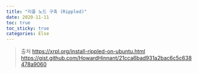```yaml
---
title: "리플 노드 구축 (Rippled)"
date: 2020-11-11
toc: true
toc_sticky: true
categories: Else
---
```











>출처
> https://xrpl.org/install-rippled-on-ubuntu.html   
> https://gist.github.com/HowardHinnant/21cca6bad931a2bac6c5c638478a9060